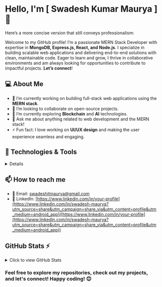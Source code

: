 # Hello, I'm [ Swadesh Kumar Maurya ] 👋

Here’s a more concise version that still conveys professionalism:

Welcome to my GitHub profile!
I’m a passionate MERN Stack Developer with expertise in **MongoDB, Express.js, React, and Node.js**. I specialize in building scalable web applications and delivering end-to-end solutions with clean, maintainable code. Eager to learn and grow, I thrive in collaborative environments and am always looking for opportunities to contribute to impactful projects. **Let’s connect**!

## 💻 About Me

- 🔭 I’m currently working on building full-stack web applications using the **MERN stack**.
- 👯 I’m looking to collaborate on open-source projects.
- 🤔 I’m currently exploring **Blockchain** and **AI** technologies.
- 💬 Ask me about anything related to web development and the MERN stack!
- ⚡ Fun fact: I love working on **UI/UX design** and making the user experience seamless and engaging.


## 🔧 Technologies & Tools
<details>
<div displey='flex'>
  <div> <p align="center">
  <h1>Frontend</h1>
  <a href="https://skillicons.dev">
    <img src="https://skillicons.dev/icons?i=html,css,js,react,redux,nextjs,bootstrap,materialui" />
  </a>
</p></div>
 <div> <p align="center">
     <h1>Backend</h1>
  <a href="https://skillicons.dev">
    <img src="https://skillicons.dev/icons?i=nodejs,expressjs,restapi," />
  </a>
</p></div>
 </div>
  <p align="center">
     <h1>Database</h1>
  <a href="https://skillicons.dev">
    <img src="https://skillicons.dev/icons?i=mongodb,firebase,sql,," />
  </a>
</p>
<p align="center">
     <h1> Version Control</h1>
  <a href="https://skillicons.dev">
    <img src="https://skillicons.dev/icons?i=git,github," />
  </a>
</p>
<p align="center">
     <h1>Others</h1>
  <a href="https://skillicons.dev">
    <img src="https://skillicons.dev/icons?i=docker,postman," />
  </a>
</p>
</details>

## 📫 How to reach me

- 📧 Email: [swadeshitmaurya@gmail.com](swadeshitmaurya@gmail.com)
- 💼 LinkedIn: [https://www.linkedin.com/in/your-profile](https://www.linkedin.com/in/swadesh-maurya?utm_source=share&utm_campaign=share_via&utm_content=profile&utm_medium=android_app]([https://www.linkedin.com/in/your-profile](https://www.linkedin.com/in/swadesh-maurya?utm_source=share&utm_campaign=share_via&utm_content=profile&utm_medium=android_app))

## GitHub Stats ⚡

<details>
  <summary>Click to view GitHub Stats</summary>

  ![GitHub Stats](https://github-readme-stats.vercel.app/api?username=john-doe&show_icons=true&hide_title=true&count_private=true&hide=prs)

</details>

### Feel free to explore my repositories, check out my projects, and let's connect! Happy coding! 😊

